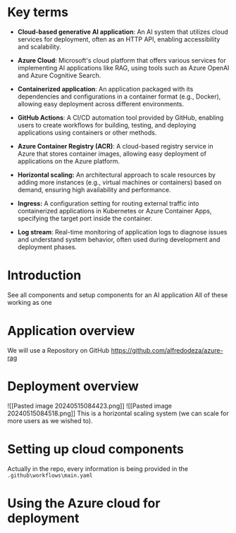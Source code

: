 # Key terms
- **Cloud-based generative AI application**: An AI system that utilizes cloud services for deployment, often as an HTTP API, enabling accessibility and scalability.
    
- **Azure Cloud**: Microsoft's cloud platform that offers various services for implementing AI applications like RAG, using tools such as Azure OpenAI and Azure Cognitive Search.
    
- **Containerized application**: An application packaged with its dependencies and configurations in a container format (e.g., Docker), allowing easy deployment across different environments.
    
- **GitHub Actions**: A CI/CD automation tool provided by GitHub, enabling users to create workflows for building, testing, and deploying applications using containers or other methods.
    
- **Azure Container Registry (ACR)**: A cloud-based registry service in Azure that stores container images, allowing easy deployment of applications on the Azure platform.
    
- **Horizontal scaling:** An architectural approach to scale resources by adding more instances (e.g., virtual machines or containers) based on demand, ensuring high availability and performance.
    
- **Ingress:** A configuration setting for routing external traffic into containerized applications in Kubernetes or Azure Container Apps, specifying the target port inside the container.
    
- **Log stream**: Real-time monitoring of application logs to diagnose issues and understand system behavior, often used during development and deployment phases.
# Introduction
See all components and setup components for an AI application 
All of these working as one
# Application overview
We will use a Repository on GitHub
https://github.com/alfredodeza/azure-rag
# Deployment overview
![[Pasted image 20240515084423.png]]
![[Pasted image 20240515084518.png]]
This is a horizontal scaling system (we can scale for more users as we wished to).
# Setting up cloud components
Actually in the repo, every information is being provided in the `.github\workflows\main.yaml`
# Using the Azure cloud for deployment


